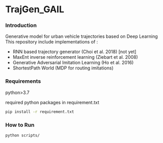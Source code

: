 # TrajGen_GAIL

### Introduction
Generative model for urban vehicle trajectories based on Deep Learning 
This repository include implementations of :
 - RNN based trajectory generator (Choi et al. 2018) [not yet]
 - MaxEnt inverse reinforcement learning (Ziebart et al. 2008)
 - Generative Adversarial Imitation Learning (Ho et al. 2016)
 - ShortestPath World (MDP for routing imitations)
 

### Requirements
python>3.7

required python packages in requirement.txt

<Bash terminal>
 
```bash
pip install -r requirement.txt
```


### How to Run

<Bash terminal>

```bash
python scripts/
```

